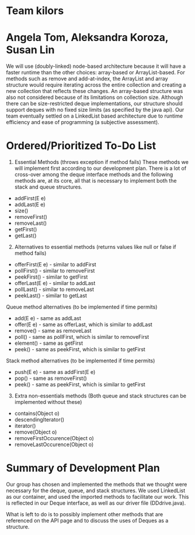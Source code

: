 # Team kilors
# Angela Tom, Aleksandra Koroza, Susan Lin

We will use (doubly-linked) node-based architecture because it will have a faster runtime than the other choices: array-based or ArrayList-based. For methods such as remove and add-at-index, the ArrayList and array structure would require iterating across the entire collection and creating a new collection that reflects these changes. An array-based structure was also not considered because of its limitations on collection size. Although there can be size-restricted deque implementations, our structure should support deques with no fixed size limits (as specified by the java api). Our team eventually settled on a LinkedList based architecture due to runtime efficiency and ease of programming (a subjective assessment).

# Ordered/Prioritized To-Do List

1. Essential Methods (throws exception if method fails)
These methods we will implement first according to our development plan. There is a lot of cross-over among the deque interface methods and the following methods are, at its core, all that is necessary to implement both the stack and queue structures.

- addFirst(E e)
- addLast(E e)
- size()
- removeFirst()
- removeLast()
- getFirst()
- getLast()

2. Alternatives to essential methods (returns values like null or false if method fails)

- offerFirst(E e) - similar to addFirst
- pollFirst() - similar to removeFirst
- peekFirst() - similar to getFirst
- offerLast(E e) - similar to addLast
- pollLast() - similar to removeLast
- peekLast() - similar to getLast

Queue method alternatives (to be implemented if time permits)
- add(E e) - same as addLast
- offer(E e) - same as offerLast, which is similar to addLast
- remove() - same as removeLast
- poll() - same as pollFirst, which is similar to removeFirst
- element() - same as getFirst 
- peek() - same as peekFirst, which is similar to getFirst

Stack method alternatives (to be implemented if time permits)
- push(E e) - same as addFirst(E e)
- pop() - same as removeFirst()
- peek() - same as peekFirst, which is similar to getFirst

3. Extra non-essentials methods (Both queue and stack structures can be implemented without these)

- contains(Object o)
- descendingIterator()
- iterator()
- remove(Object o)
- removeFirstOccurence(Object o)
- removeLastOccurence(Object o)

# Summary of Development Plan

Our group has chosen and implemented the methods that we thought were necessary for the deque, queue, and stack structures. We used LinkedList as our container, and used the imported methods to facilitate our work. This is reflected in our Deque interface, as well as our driver file (DDdrive.java).

What is left to do is to possibly implement other methods that are referenced on the API page and to discuss the uses of Deques as a structure.














